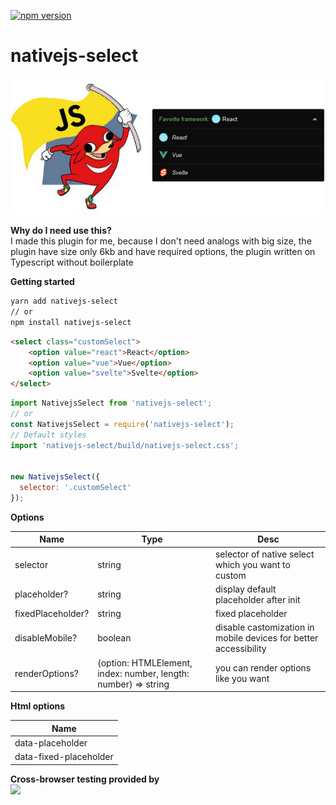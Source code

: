 [![npm version](https://badge.fury.io/js/nativejs-select.svg)](https://badge.fury.io/js/nativejs-select)

# nativejs-select
![alt text](https://github.com//FrontendMetis/nativejs-select/blob/master/devserver/img/nativejs-select.png?raw=true)

**Why do I need use this?**\
I made this plugin for me, because I don't need analogs with big size, the plugin have size only 6kb and have required options, the plugin written on Typescript without boilerplate

**Getting started**
```bash
yarn add nativejs-select 
// or
npm install nativejs-select
```

```html
<select class="customSelect">
    <option value="react">React</option>
    <option value="vue">Vue</option>
    <option value="svelte">Svelte</option>
</select>
```


```javascript
import NativejsSelect from 'nativejs-select';
// or
const NativejsSelect = require('nativejs-select');
// Default styles
import 'nativejs-select/build/nativejs-select.css';


new NativejsSelect({
  selector: '.customSelect'
});
```

**Options** 

| Name | Type | Desc |
| -------- | -------- | -------- | 
| selector  | string  | selector of native select which you want to custom |
| placeholder?  | string  | display default placeholder after init |
| fixedPlaceholder? | string  | fixed placeholder |
| disableMobile? | boolean  | disable castomization in mobile devices for better accessibility |
| renderOptions? | (option: HTMLElement, index: number, length: number) => string | you can render options like you want |

**Html options** 

| Name | 
| -------- | 
| data-placeholder  | 
| data-fixed-placeholder |

**Cross-browser testing provided by** \
<a href="https://www.browserstack.com/" target="_blank">
  <img width="222px" src="https://i1.wp.com/www.diogonunes.com/blog/wp-content/uploads/2016/07/browserstack-logo.png?resize=840%2C276">
</a>
